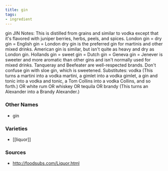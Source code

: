 ```yaml
---
title: gin
tags:
- ingredient
---
```

gin JIN Notes: This is distilled from grains and similar to vodka except that it's flavored with juniper berries, herbs, peels, and spices. London gin = dry gin = English gin = London dry gin is the preferred gin for martinis and other mixed drinks. American gin is similar, but isn't quite as heavy and dry as London gin. Hollands gin = sweet gin = Dutch gin = Geneva gin = Jenever is sweeter and more aromatic than other gins and isn't normally used for mixed drinks. Tanqueray and Beefeater are well-respected brands. Don't confuse gin with sloe gin, which is sweetened. Substitutes: vodka (This turns a martini into a vodka martini, a gimlet into a vodka gimlet, a gin and tonic into a vodka and tonic, a Tom Collins into a vodka Collins, and so forth.) OR white rum OR whiskey OR tequila OR brandy (This turns an Alexander into a Brandy Alexander.)

### Other Names

* gin

### Varieties

* [[liquor]]

### Sources
* http://foodsubs.com/Liquor.html
